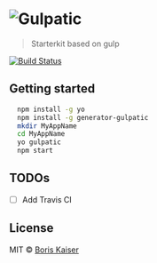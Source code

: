 # ![Gulpatic](https://raw.githubusercontent.com/boriskaiser/gulpatic/demo/resources/logo.png)
> Starterkit based on gulp

[![Build Status](https://travis-ci.org/boriskaiser/gulpatic.svg?branch=develop)](https://travis-ci.org/boriskaiser/gulpatic)


## Getting started
```bash
  npm install -g yo
  npm install -g generator-gulpatic
  mkdir MyAppName
  cd MyAppName
  yo gulpatic
  npm start
```

## TODOs
- [ ] Add Travis CI


## License
MIT © [Boris Kaiser](http://kaiser.wtf)
